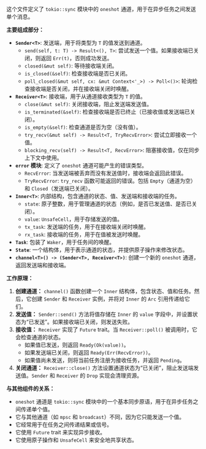 这个文件定义了 `tokio::sync` 模块中的 `oneshot` 通道，用于在异步任务之间发送单个消息。

**主要组成部分：**

*   **`Sender<T>`**:  发送端，用于将类型为 `T` 的值发送到通道。
    *   `send(self, t: T) -> Result<(), T>`:  尝试发送一个值。如果接收端已关闭，则返回 `Err(t)`，否则成功发送。
    *   `closed(&mut self)`:  等待接收端关闭。
    *   `is_closed(&self)`:  检查接收端是否已关闭。
    *   `poll_closed(&mut self, cx: &mut Context<'_>) -> Poll<()>`:  轮询检查接收端是否关闭，并在接收端关闭时唤醒。
*   **`Receiver<T>`**:  接收端，用于从通道接收类型为 `T` 的值。
    *   `close(&mut self)`:  关闭接收端，阻止发送端发送值。
    *   `is_terminated(&self)`:  检查接收端是否已终止（已接收值或发送端已关闭）。
    *   `is_empty(&self)`:  检查通道是否为空（没有值）。
    *   `try_recv(&mut self) -> Result<T, TryRecvError>`:  尝试立即接收一个值。
    *   `blocking_recv(self) -> Result<T, RecvError>`:  阻塞接收值，仅在同步上下文中使用。
*   **`error` 模块**:  定义了 `oneshot` 通道可能产生的错误类型。
    *   `RecvError`:  当发送端被丢弃而没有发送值时，接收端会返回此错误。
    *   `TryRecvError`:  `try_recv` 函数可能返回的错误。包括 `Empty`（通道为空）和 `Closed`（发送端已关闭）。
*   **`Inner<T>`**:  内部结构，包含通道的状态、值、发送端和接收端的任务。
    *   `state`:  原子整数，用于管理通道的状态（例如，是否已发送值、是否已关闭）。
    *   `value`:  `UnsafeCell`，用于存储发送的值。
    *   `tx_task`:  发送端的任务，用于在接收端关闭时唤醒。
    *   `rx_task`:  接收端的任务，用于在值被发送时唤醒。
*   **`Task`**:  包装了 `Waker`，用于任务间的唤醒。
*   **`State`**:  一个结构体，用于表示通道的状态，并提供原子操作来修改状态。
*   **`channel<T>() -> (Sender<T>, Receiver<T>)`**:  创建一个新的 `oneshot` 通道，返回发送端和接收端。

**工作原理：**

1.  **创建通道：**  `channel()` 函数创建一个 `Inner` 结构体，包含状态、值和任务。然后，它创建 `Sender` 和 `Receiver` 实例，并将对 `Inner` 的 `Arc` 引用传递给它们。
2.  **发送值：**  `Sender::send()` 方法将值存储在 `Inner` 的 `value` 字段中，并设置状态为“已发送”。如果接收端已关闭，则发送失败。
3.  **接收值：**  `Receiver` 实现了 `Future` trait。当 `Receiver::poll()` 被调用时，它会检查通道的状态。
    *   如果值已发送，则返回 `Ready(Ok(value))`。
    *   如果发送端已关闭，则返回 `Ready(Err(RecvError))`。
    *   如果值尚未发送，则将当前任务注册为接收任务，并返回 `Pending`。
4.  **关闭通道：**  `Receiver::close()` 方法设置通道状态为“已关闭”，阻止发送端发送值。`Sender` 和 `Receiver` 的 `Drop` 实现会清理资源。

**与其他组件的关系：**

*   `oneshot` 通道是 `tokio::sync` 模块中的一个基本同步原语，用于在异步任务之间传递单个值。
*   它与其他通道（如 `mpsc` 和 `broadcast`）不同，因为它只能发送一个值。
*   它经常用于在任务之间传递结果或信号。
*   它使用 `Future` trait 来实现异步接收。
*   它使用原子操作和 `UnsafeCell` 来安全地共享状态。
